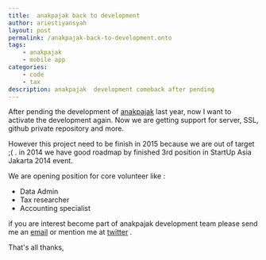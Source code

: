 ```yaml
---
title:	anakpajak back to development
author:	ariestiyansyah
layout: post
permalink: /anakpajak-back-to-development.onto
tags:
	- anakpajak
	- mobile app
categories:
	- code
	- tax
description: anakpajak  development comeback after pending
---
```


After pending the development of [anakpajak](anakpajak.com) last year, now I want to activate the development again. Now we are getting support for server, SSL, github private repository and more.

However this project need to be finish in 2015 because we are out of target ;( . in 2014 we have good roadmap by finished 3rd position in StartUp Asia Jakarta 2014 event.

We are opening position for core volunteer like :

- Data Admin
- Tax researcher
- Accounting specialist

if you are interest become part of anakpajak development team please send me an [email](mailto:ariestiyansyah.rizky@gmail.com) or mention me at [twitter](http://twitter.com/ariestiyansyah) .

That's all thanks, 

